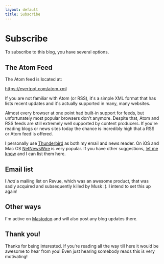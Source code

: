```yaml
---
layout: default
title: Subscribe
---
```


Subscribe
=========

To subscribe to this blog, you have several options.

The Atom Feed
-------------

The Atom feed is located at:

<https://evertpot.com/atom.xml>

If you are not familiar with Atom (or RSS), it's a simple XML format that
has lists recent updates and it's actually supported in many, many websites.

Almost every browser at one point had built-in support for feeds, but
unfortunately most popular browsers don't anymore. Despite that, Atom and RSS
feeds are still extremely well supported by content producers.  If you're
reading blogs or news sites today the chance is incredibly high that a RSS or
Atom feed is offered.

I personally use [Thunderbird][1] as both my email and news reader. On iOS and
Mac OS [NetNewsWire][3] is very popular. If you
have other suggestions, [let me know][2] and I can list them here.


Email list
----------

I _had_ a mailing list on Revue, which was an awesome product, that was sadly
acquired and subsequently killed by Musk :(. I intend to set this up again!


Other ways
----------

I'm active on [Mastodon][4] and will also post any blog updates there.


Thank you!
----------

Thanks for being interested. If you're reading all the way till here it would
be awesome to hear from you! Even just hearing somebody reads this is very
motivating!


[1]: https://www.thunderbird.net/en-US/
[2]: mailto:rss@evertpot.com
[3]: https://netnewswire.com/
[4]: https://indieweb.social/@evert "My Mastodon account"
